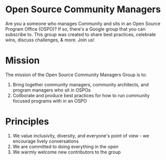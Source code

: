 # Open Source Community Managers

Are you a someone who manages Community and sits in an Open Source Program Office (OSPO)? If so, there's a Google group that you can subscribe to. This group was created to share best practices, celebrate wins, discuss challenges, & more. Join us!


# Mission
The mission of the Open Source Community Managers Group is to:

1. Bring together community managers, community architects, and program managers who sit in OSPOs
2. Collborate and produce best practices for how to run community focused programs with in an OSPO 

# Principles
1. We value inclusivity, diversity, and everyone's point of view - we encourage lively conversations
2. We are committed to doing everything in the open
3. We warmly welcome new contributors to the group
